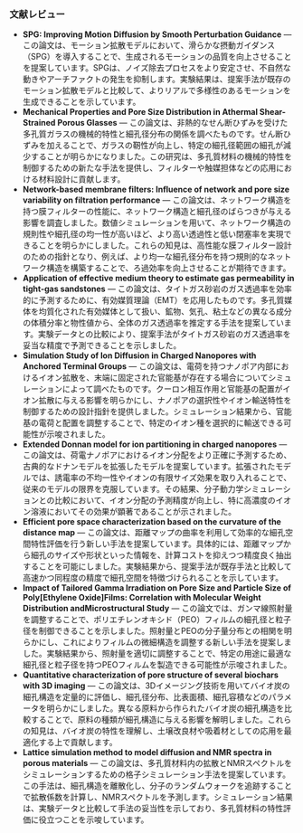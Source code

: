 ### 文献レビュー
- **SPG: Improving Motion Diffusion by Smooth Perturbation Guidance** — この論文は、モーション拡散モデルにおいて、滑らかな摂動ガイダンス（SPG）を導入することで、生成されるモーションの品質を向上させることを提案しています。SPGは、ノイズ除去プロセスをより安定させ、不自然な動きやアーチファクトの発生を抑制します。実験結果は、提案手法が既存のモーション拡散モデルと比較して、よりリアルで多様性のあるモーションを生成できることを示しています。
- **Mechanical Properties and Pore Size Distribution in Athermal Shear-Strained Porous Glasses** — この論文は、非熱的なせん断ひずみを受けた多孔質ガラスの機械的特性と細孔径分布の関係を調べたものです。せん断ひずみを加えることで、ガラスの靭性が向上し、特定の細孔径範囲の細孔が減少することが明らかになりました。この研究は、多孔質材料の機械的特性を制御するための新たな手法を提供し、フィルターや触媒担体などの応用における材料設計に貢献します。
- **Network-based membrane filters: Influence of network and pore size variability on filtration performance** — この論文は、ネットワーク構造を持つ膜フィルターの性能に、ネットワーク構造と細孔径のばらつきが与える影響を調査しました。数値シミュレーションを用いて、ネットワーク構造の規則性や細孔径の均一性が高いほど、より高い透過性と低い閉塞率を実現できることを明らかにしました。これらの知見は、高性能な膜フィルター設計のための指針となり、例えば、より均一な細孔径分布を持つ規則的なネットワーク構造を構築することで、ろ過効率を向上させることが期待できます。
- **Application of effective medium theory to estimate gas permeability in tight-gas sandstones** — この論文は、タイトガス砂岩のガス透過率を効率的に予測するために、有効媒質理論（EMT）を応用したものです。多孔質媒体を均質化された有効媒体として扱い、鉱物、気孔、粘土などの異なる成分の体積分率と物性値から、全体のガス透過率を推定する手法を提案しています。実験データとの比較により、提案手法がタイトガス砂岩のガス透過率を妥当な精度で予測できることを示しました。
- **Simulation Study of Ion Diffusion in Charged Nanopores with Anchored Terminal Groups** — この論文は、電荷を持つナノポア内部におけるイオン拡散を、末端に固定された官能基が存在する場合についてシミュレーションによって調べたものです。クーロン相互作用と官能基の配置がイオン拡散に与える影響を明らかにし、ナノポアの選択性やイオン輸送特性を制御するための設計指針を提供しました。シミュレーション結果から、官能基の電荷と配置を調整することで、特定のイオン種を選択的に輸送できる可能性が示唆されました。
- **Extended Donnan model for ion partitioning in charged nanopores** — この論文は、荷電ナノポアにおけるイオン分配をより正確に予測するため、古典的なドナンモデルを拡張したモデルを提案しています。拡張されたモデルでは、誘電率の不均一性やイオンの有限サイズ効果を取り入れることで、従来のモデルの限界を克服しています。その結果、分子動力学シミュレーションとの比較において、イオン分配の予測精度が向上し、特に高濃度のイオン溶液においてその効果が顕著であることが示されました。
- **Efficient pore space characterization based on the curvature of the distance map** — この論文は、距離マップの曲率を利用して効率的な細孔空間特性評価を行う新しい手法を提案しています。具体的には、距離マップから細孔のサイズや形状といった情報を、計算コストを抑えつつ精度良く抽出することを可能にしました。実験結果から、提案手法が既存手法と比較して高速かつ同程度の精度で細孔空間を特徴づけられることを示しています。
- **Impact of Tailored Gamma Irradiation on Pore Size and Particle Size of Poly[Ethylene Oxide]Films: Correlation with Molecular Weight Distribution andMicrostructural Study** — この論文では、ガンマ線照射量を調整することで、ポリエチレンオキシド（PEO）フィルムの細孔径と粒子径を制御できることを示しました。照射量とPEOの分子量分布との相関を明らかにし、これによりフィルムの微細構造を調整する新しい手法を提案しました。実験結果から、照射量を適切に調整することで、特定の用途に最適な細孔径と粒子径を持つPEOフィルムを製造できる可能性が示唆されました。
- **Quantitative characterization of pore structure of several biochars with 3D imaging** — この論文は、3Dイメージング技術を用いてバイオ炭の細孔構造を定量的に評価し、細孔径分布、比表面積、細孔容積などのパラメータを明らかにしました。異なる原料から作られたバイオ炭の細孔構造を比較することで、原料の種類が細孔構造に与える影響を解明しました。これらの知見は、バイオ炭の特性を理解し、土壌改良材や吸着材としての応用を最適化する上で貢献します。
- **Lattice simulation method to model diffusion and NMR spectra in porous materials** — この論文は、多孔質材料内の拡散とNMRスペクトルをシミュレーションするための格子シミュレーション手法を提案しています。この手法は、細孔構造を離散化し、分子のランダムウォークを追跡することで拡散係数を計算し、NMRスペクトルを予測します。シミュレーション結果は、実験データと比較して手法の妥当性を示しており、多孔質材料の特性評価に役立つことを示唆しています。